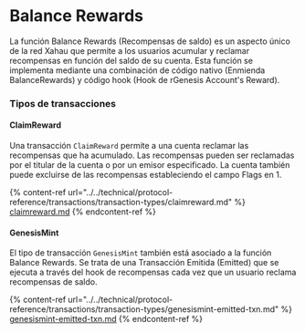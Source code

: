 # Balance Rewards

La función Balance Rewards (Recompensas de saldo) es un aspecto único de la red Xahau que permite a los usuarios acumular y reclamar recompensas en función del saldo de su cuenta. Esta función se implementa mediante una combinación de código nativo (Enmienda BalanceRewards) y código hook (Hook de rGenesis Account's Reward).

### Tipos de transacciones

#### ClaimReward

Una transacción `ClaimReward` permite a una cuenta reclamar las recompensas que ha acumulado. Las recompensas pueden ser reclamadas por el titular de la cuenta o por un emisor especificado. La cuenta también puede excluirse de las recompensas estableciendo el campo Flags en 1.

{% content-ref url="../../technical/protocol-reference/transactions/transaction-types/claimreward.md" %}
[claimreward.md](../../technical/protocol-reference/transactions/transaction-types/claimreward.md)
{% endcontent-ref %}

#### GenesisMint

El tipo de transacción `GenesisMint` también está asociado a la función Balance Rewards. Se trata de una Transacción Emitida (Emitted) que se ejecuta a través del hook de recompensas cada vez que un usuario reclama recompensas de saldo.

{% content-ref url="../../technical/protocol-reference/transactions/transaction-types/genesismint-emitted-txn.md" %}
[genesismint-emitted-txn.md](../../technical/protocol-reference/transactions/transaction-types/genesismint-emitted-txn.md)
{% endcontent-ref %}
